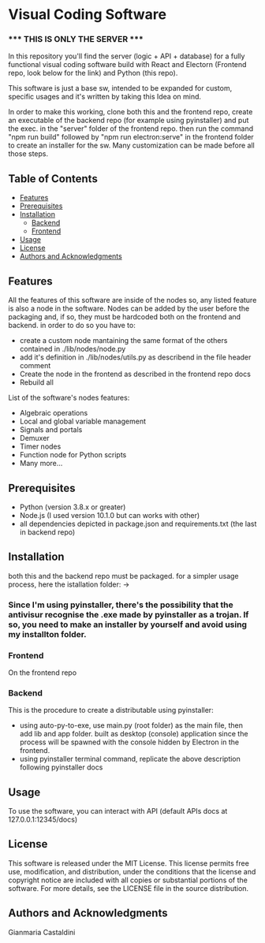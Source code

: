 # Visual Coding Software
### *** THIS IS ONLY THE SERVER ***
In this repository you'll find the server (logic + API + database) for a fully functional visual coding software build with React and Electorn (Frontend repo, look below for the link) and Python (this repo).

This software is just a base sw, intended to be expanded for custom, specific usages and it's written by taking this Idea on mind.

In order to make this working, clone both this and the frontend repo, create an executable of the backend repo (for example using pyinstaller) and put the exec. in the "server" folder of the frontend repo. then run the command "npm run build" followed by "npm run electron:serve" in the frontend folder to create an installer for the sw. 
Many customization can be made before all those steps. 


## Table of Contents
- [Features](#features)
- [Prerequisites](#prerequisites)
- [Installation](#installation)
  - [Backend](#backend)
  - [Frontend](#frontend)
- [Usage](#usage)
- [License](#license)
- [Authors and Acknowledgments](#authors-and-acknowledgments)

## Features
All the features of this software are inside of the nodes so, any listed feature is also a node in the software.
Nodes can be added by the user before the packaging and, if so, they must be hardcoded both on the frontend and backend.
in order to do so you have to:
- create a custom node mantaining the same format of the others contained in ./lib/nodes/node.py
- add it's definition in ./lib/nodes/utils.py as describend in the file header comment
- Create the node in the frontend as described in the frontend repo docs
- Rebuild all

List of the software's nodes features:
- Algebraic operations
- Local and global variable management
- Signals and portals
- Demuxer
- Timer nodes
- Function node for Python scripts
- Many more...


## Prerequisites

- Python (version 3.8.x or greater)
- Node.js (I used version 10.1.0 but can works with other)
- all dependencies depicted in package.json and requirements.txt (the last in backend repo)

## Installation

both this and the backend repo must be packaged.
for a simpler usage process, here the istallation folder: ->

### Since I'm using pyinstaller, there's the possibility that the antivisur recognise the .exe made by pyinstaller as a trojan. If so, you need to make an installer by yourself and avoid using my installton folder.

### Frontend

On the frontend repo


### Backend

This is the procedure to create a distributable using pyinstaller:
- using auto-py-to-exe, use main.py (root folder) as the main file, then add lib and app folder. built as desktop (console) application since the process will be spawned with the console hidden by Electron in the frontend.
- using pyinstaller terminal command, replicate the above description following pyinstaller docs


## Usage

To use the software, you can interact with API (default APIs docs at 127.0.0.1:12345/docs)


## License

This software is released under the MIT License. This license permits free use, modification, and distribution, under the conditions that the license and copyright notice are included with all copies or substantial portions of the software. For more details, see the LICENSE file in the source distribution.

## Authors and Acknowledgments

Gianmaria Castaldini

